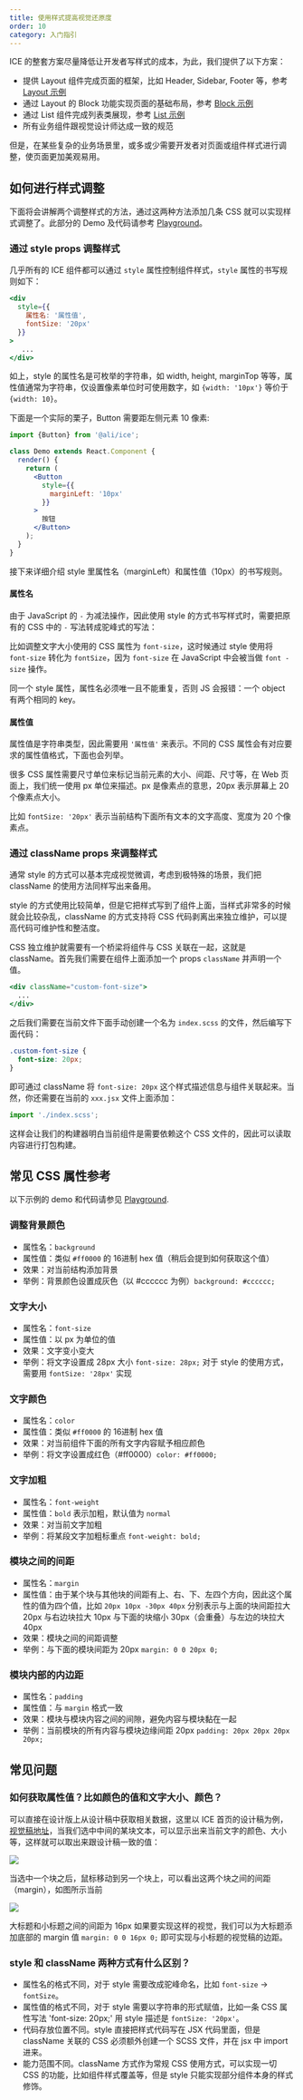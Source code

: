 ```yaml
---
title: 使用样式提高视觉还原度
order: 10
category: 入门指引
---
```


ICE 的整套方案尽量降低让开发者写样式的成本，为此，我们提供了以下方案：

- 提供 Layout 组件完成页面的框架，比如 Header, Sidebar, Footer 等，参考 [Layout 示例](/modules/ice-layout#modules-ice-layout-demo-withHeaderFooterSidebar)
- 通过 Layout 的 Block 功能实现页面的基础布局，参考 [Block 示例](/modules/ice-layout#modules-ice-layout-demo-block)
- 通过 List 组件完成列表类展现，参考 [List 示例](/modules/ice-list#modules-ice-list-demo-simple)
- 所有业务组件跟视觉设计师达成一致的规范

但是，在某些复杂的业务场景里，或多或少需要开发者对页面或组件样式进行调整，使页面更加美观易用。

## 如何进行样式调整

下面将会讲解两个调整样式的方法，通过这两种方法添加几条 CSS 就可以实现样式调整了。此部分的 Demo 及代码请参考 [Playground](/playground/175)。

### 通过 style props 调整样式

几乎所有的 ICE 组件都可以通过 `style` 属性控制组件样式，`style` 属性的书写规则如下：

```jsx
<div
  style={{
    属性名: '属性值',
    fontSize: '20px'
  }}
>
   ...
</div>
```

如上，style 的属性名是可枚举的字符串，如 width, height, marginTop 等等，属性值通常为字符串，仅设置像素单位时可使用数字，如 `{width: '10px'}` 等价于 `{width: 10}`。

下面是一个实际的栗子，Button 需要距左侧元素 10 像素:

```jsx
import {Button} from '@ali/ice';

class Demo extends React.Component {
  render() {
    return (
      <Button
        style={{
          marginLeft: '10px'
        }}
      >
        按钮
      </Button>
    );
  }
}
```

接下来详细介绍 style 里属性名（marginLeft）和属性值（10px）的书写规则。

#### 属性名

由于 JavaScript 的 `-` 为减法操作，因此使用 style 的方式书写样式时，需要把原有的 CSS 中的 `-` 写法转成驼峰式的写法：

比如调整文字大小使用的 CSS 属性为 `font-size`，这时候通过 style 使用将 `font-size` 转化为 `fontSize`，因为 `font-size` 在 JavaScript 中会被当做 `font - size` 操作。

同一个 style 属性，属性名必须唯一且不能重复，否则 JS 会报错：一个 object 有两个相同的 key。

#### 属性值

属性值是字符串类型，因此需要用 `'属性值'` 来表示。不同的 CSS 属性会有对应要求的属性值格式，下面也会列举。

很多 CSS 属性需要尺寸单位来标记当前元素的大小、间距、尺寸等，在 Web 页面上，我们统一使用 px 单位来描述。px 是像素点的意思，20px 表示屏幕上 20 个像素点大小。

比如 `fontSize: '20px'` 表示当前结构下面所有文本的文字高度、宽度为 20 个像素点。

### 通过 className props 来调整样式

通常 style 的方式可以基本完成视觉微调，考虑到极特殊的场景，我们把 className 的使用方法同样写出来备用。

style 的方式使用比较简单，但是它把样式写到了组件上面，当样式非常多的时候就会比较杂乱，className 的方式支持将 CSS 代码剥离出来独立维护，可以提高代码可维护性和整洁度。

CSS 独立维护就需要有一个桥梁将组件与 CSS 关联在一起，这就是 className。首先我们需要在组件上面添加一个 props `className` 并声明一个值。

```jsx
<div className="custom-font-size">
  ...
</div>
```

之后我们需要在当前文件下面手动创建一个名为 `index.scss` 的文件，然后编写下面代码：

```css
.custom-font-size {
  font-size: 20px;
}
```

即可通过 className 将 `font-size: 20px` 这个样式描述信息与组件关联起来。当然，你还需要在当前的 `xxx.jsx` 文件上面添加：

```js
import './index.scss';
```

这样会让我们的构建器明白当前组件是需要依赖这个 CSS 文件的，因此可以读取内容进行打包构建。

## 常见 CSS 属性参考

以下示例的 demo 和代码请参见 [Playground](/playground/178).

### 调整背景颜色

* 属性名：`background`
* 属性值：类似 `#ff0000` 的 16进制 hex 值（稍后会提到如何获取这个值）
* 效果：对当前结构添加背景
* 举例：背景颜色设置成灰色（以 #cccccc 为例）`background: #cccccc;`

### 文字大小

* 属性名：`font-size`
* 属性值：以 px 为单位的值
* 效果：文字变小变大
* 举例：将文字设置成 28px 大小 `font-size: 28px;` 对于 style 的使用方式，需要用 `fontSize: '28px'` 实现

### 文字颜色

* 属性名：`color`
* 属性值：类似 `#ff0000` 的 16进制 hex 值
* 效果：对当前组件下面的所有文字内容赋予相应颜色
* 举例：将文字设置成红色（#ff0000）`color: #ff0000;`

### 文字加粗

* 属性名：`font-weight`
* 属性值：`bold` 表示加粗，默认值为 `normal`
* 效果：对当前文字加粗
* 举例：将某段文字加粗标重点 `font-weight: bold;`

### 模块之间的间距

* 属性名：`margin`
* 属性值：由于某个块与其他块的间距有上、右、下、左四个方向，因此这个属性的值为四个值，比如 `20px 10px -30px 40px` 分别表示与上面的块间距拉大 20px 与右边块拉大 10px 与下面的块缩小 30px（会重叠）与左边的块拉大 40px
* 效果：模块之间的间距调整
* 举例：与下面的模块间距为 20px `margin: 0 0 20px 0;`

### 模块内部的内边距

* 属性名：`padding`
* 属性值：与 `margin` 格式一致
* 效果：模块与模块内容之间的间隙，避免内容与模块黏在一起
* 举例：当前模块的所有内容与模块边缘间距 20px `padding: 20px 20px 20px 20px;`

## 常见问题

### 如何获取属性值？比如颜色的值和文字大小、颜色？

可以直接在设计版上从设计稿中获取相关数据，这里以 ICE 首页的设计稿为例，[视觉稿地址](https://designboard.alibaba-inc.com/sketch/file/313445/marketch)，当我们选中中间的某块文本，可以显示出来当前文字的颜色、大小等，这样就可以取出来跟设计稿一致的值：

![](https://img.alicdn.com/tps/TB1X9pzOXXXXXbkXVXXXXXXXXXX-1912-1172.png)

当选中一个块之后，鼠标移动到另一个块上，可以看出这两个块之间的间距（margin），如图所示当前

![](https://img.alicdn.com/tps/TB1lERBOXXXXXa8XVXXXXXXXXXX-1478-730.png)

大标题和小标题之间的间距为 16px 如果要实现这样的视觉，我们可以为大标题添加底部的 margin 值 `margin: 0 0 16px 0;` 即可实现与小标题的视觉稿的边距。

### style 和 className 两种方式有什么区别？

- 属性名的格式不同，对于 style 需要改成驼峰命名，比如 `font-size` -> `fontSize`。
- 属性值的格式不同，对于 style 需要以字符串的形式赋值，比如一条 CSS 属性写法 'font-size: 20px;' 用 style 描述是 `fontSize: '20px'`。
- 代码存放位置不同。style 直接把样式代码写在 JSX 代码里面，但是 className 关联的 CSS 必须额外创建一个 SCSS 文件，并在 jsx 中 import 进来。
- 能力范围不同。className 方式作为常规 CSS 使用方式，可以实现一切 CSS 的功能，比如组件样式覆盖等，但是 style 只能实现部分组件本身的样式修饰。